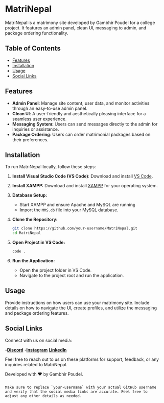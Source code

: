 
# MatriNepal

MatriNepal is a matrimony site developed by Gambhir Poudel for a college project. It features an admin panel, clean UI, messaging to admin, and package ordering functionality.

## Table of Contents

- [Features](#features)
- [Installation](#installation)
- [Usage](#usage)
- [Social Links](#social-links)

## Features

- **Admin Panel**: Manage site content, user data, and monitor activities through an easy-to-use admin panel.
- **Clean UI**: A user-friendly and aesthetically pleasing interface for a seamless user experience.
- **Messaging System**: Users can send messages directly to the admin for inquiries or assistance.
- **Package Ordering**: Users can order matrimonial packages based on their preferences.

## Installation

To run MatriNepal locally, follow these steps:

1. **Install Visual Studio Code (VS Code):** Download and install [VS Code](https://code.visualstudio.com/).
2. **Install XAMPP:** Download and install [XAMPP](https://www.apachefriends.org/index.html) for your operating system.
3. **Database Setup:**
   - Start XAMPP and ensure Apache and MySQL are running.
   - Import the `MMS.db` file into your MySQL database.

4. **Clone the Repository:**
   ```bash
   git clone https://github.com/your-username/MatriNepal.git
   cd MatriNepal
   ```

5. **Open Project in VS Code:**
   ```bash
   code .
   ```
   
6. **Run the Application:**
   - Open the project folder in VS Code.
   - Navigate to the project root and run the application.

## Usage

Provide instructions on how users can use your matrimony site. Include details on how to navigate the UI, create profiles, and utilize the messaging and package ordering features.

## Social Links

Connect with us on social media:

-**[Discord](https://discord.gg/UzTuU34MHj)**
-**[Instagram](https://www.instagram.com/chinimishri_/)**
**[LinkedIn](https://www.linkedin.com/in/gambhir-poudel-b11127286/)**

Feel free to reach out to us on these platforms for support, feedback, or any inquiries related to MatriNepal.

Developed with ❤️ by Gambhir Poudel.
``` 

Make sure to replace `your-username` with your actual GitHub username and verify that the social media links are accurate. Feel free to adjust any other details as needed.

